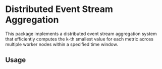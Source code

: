 # Distributed Event Stream Aggregation

This package implements a distributed event stream aggregation system that efficiently computes the k-th smallest value for each metric across multiple worker nodes within a specified time window.

## Usage

